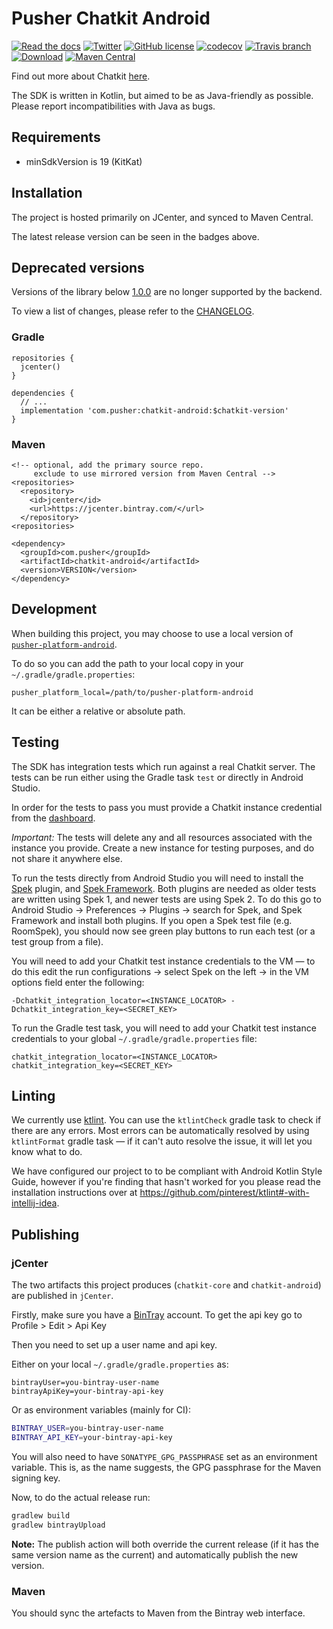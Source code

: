 # Pusher Chatkit Android

[![Read the docs](https://img.shields.io/badge/read_the-docs-92A8D1.svg)](https://docs.pusher.com/chatkit/reference/android)
[![Twitter](https://img.shields.io/badge/twitter-@Pusher-blue.svg?style=flat)](http://twitter.com/Pusher)
[![GitHub license](https://img.shields.io/badge/license-MIT-lightgrey.svg)](https://raw.githubusercontent.com/pusher/chatkit-android/master/LICENSE)
[![codecov](https://codecov.io/gh/pusher/chatkit-android/branch/master/graph/badge.svg)](https://codecov.io/gh/pusher/chatkit-android)
[![Travis branch](https://img.shields.io/travis/pusher/chatkit-android/master.svg)](https://travis-ci.org/pusher/chatkit-android)
[![Download](https://api.bintray.com/packages/pusher/maven/chatkit-android/images/download.svg)](https://bintray.com/pusher/maven/chatkit-android/_latestVersion)
[![Maven Central](https://img.shields.io/maven-central/v/com.pusher/chatkit-android.svg?label=Maven%20Central)](https://search.maven.org/search?q=g:%22com.pusher%22%20AND%20a:%22chatkit-android%22)

Find out more about Chatkit [here](https://pusher.com/chatkit).

The SDK is written in Kotlin, but aimed to be as Java-friendly as possible.
Please report incompatibilities with Java as bugs.

## Requirements

- minSdkVersion is 19 (KitKat)

## Installation

The project is hosted primarily on JCenter, and synced to Maven Central.

The latest release version can be seen in the badges above.

## Deprecated versions

Versions of the library below
[1.0.0](https://github.com/pusher/chatkit-android/releases/tag/v1.0.0) are no
longer supported by the backend.

To view a list of changes, please refer to the [CHANGELOG](CHANGELOG.md).

### Gradle

```
repositories {
  jcenter()
}

dependencies {
  // ...
  implementation 'com.pusher:chatkit-android:$chatkit-version'
}
```

### Maven

```
<!-- optional, add the primary source repo.
     exclude to use mirrored version from Maven Central -->
<repositories>
  <repository>
    <id>jcenter</id>
    <url>https://jcenter.bintray.com/</url>
  </repository>
<repositories>

<dependency>
  <groupId>com.pusher</groupId>
  <artifactId>chatkit-android</artifactId>
  <version>VERSION</version>
</dependency>
```

## Development

When building this project, you may choose to use a local version of
[`pusher-platform-android`](1).

To do so you can add the path to your local copy in your
`~/.gradle/gradle.properties`:

```
pusher_platform_local=/path/to/pusher-platform-android
```

It can be either a relative or absolute path.

[1]: https://github.com/pusher/pusher-platform-android

## Testing

The SDK has integration tests which run against a real Chatkit server. The tests
can be run either using the Gradle task `test` or directly in Android Studio.

In order for the tests to pass you must provide a Chatkit instance
credential from the [dashboard](https://dash.pusher.com/chatkit/).

*Important:* The tests will delete any and all resources associated with
the instance you provide. Create a new instance for testing purposes, and do not
share it anywhere else.

To run the tests directly from Android Studio you will need to install the
[Spek](https://plugins.jetbrains.com/plugin/8564-spek/) plugin, and
[Spek Framework](https://plugins.jetbrains.com/plugin/10915-spek-framework/).
Both plugins are needed as older tests are written using Spek 1, and newer
tests are using Spek 2.
To do this go to Android Studio -> Preferences -> Plugins ->
search for Spek, and Spek Framework and install both plugins. If you open a Spek test file
(e.g. RoomSpek), you should now see green play buttons to run each test
(or a test group from a file).

You will need to add your Chatkit test instance credentials to the VM — to do this edit
the run configurations -> select Spek on the left -> in the VM options field
enter the following:

```
-Dchatkit_integration_locator=<INSTANCE_LOCATOR> -Dchatkit_integration_key=<SECRET_KEY>
```

To run the Gradle test task, you will need to add your Chatkit test instance
credentials to your global `~/.gradle/gradle.properties` file:

```
chatkit_integration_locator=<INSTANCE_LOCATOR>
chatkit_integration_key=<SECRET_KEY>
```

## Linting

We currently use [ktlint](https://github.com/pinterest/ktlint).
You can use the `ktlintCheck` gradle task to check if there are any errors.
Most errors can be automatically resolved by using `ktlintFormat` gradle task
— if it can't auto resolve the issue, it will let you know what to do.

We have configured our project to to be compliant with Android Kotlin Style Guide,
however if you're finding that hasn't worked for you please read the installation
instructions over at https://github.com/pinterest/ktlint#-with-intellij-idea.

## Publishing

### jCenter

The two artifacts this project produces (`chatkit-core` and `chatkit-android`)
are published in `jCenter`.

Firstly, make sure you have a [BinTray](https://bintray.com) account. To get
the api key go to Profile > Edit > Api Key

Then you need to set up a user name and api key.

Either on your local `~/.gradle/gradle.properties` as:

```properties
bintrayUser=you-bintray-user-name
bintrayApiKey=your-bintray-api-key
```

Or as environment variables (mainly for CI):

```bash
BINTRAY_USER=you-bintray-user-name
BINTRAY_API_KEY=your-bintray-api-key
```

You will also need to have `SONATYPE_GPG_PASSPHRASE` set as an environment
variable. This is, as the name suggests, the GPG passphrase for the Maven
signing key.

Now, to do the actual release run:

```bash
gradlew build
gradlew bintrayUpload
```

**Note:** The publish action will both override the current release (if it has
the same version name as the current) and automatically publish the new
version.

### Maven

You should sync the artefacts to Maven from the Bintray web interface.
